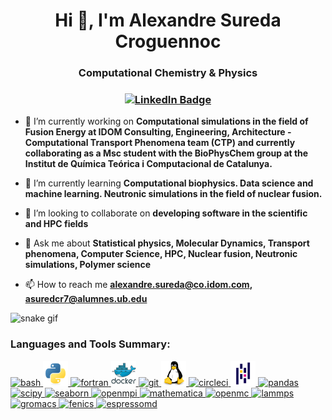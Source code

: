 <h1 align="center">Hi 👋, I'm Alexandre Sureda Croguennoc</h1>
<h3 align="center">Computational Chemistry & Physics</h3>

<div id="badges">
  <h3 align="center">
  <a href="https://www.linkedin.com/in/alexandre-sureda-croguennoc-28a03b161">
    <img src="https://img.shields.io/badge/LinkedIn-blue?style=for-the-badge&logo=linkedin&logoColor=white" alt="LinkedIn Badge"/>
  </a>
  </h3>
</div>

- 🔭 I’m currently working on **Computational simulations in the field of Fusion Energy at IDOM Consulting, Engineering, Architecture - Computational Transport Phenomena team (CTP) and currently collaborating as a Msc student with the BioPhysChem group at the Institut de Química Teórica i Computacional de Catalunya.**

- 🌱 I’m currently learning **Computational biophysics. Data science and machine learning. Neutronic simulations in the field of nuclear fusion.**

- 👯 I’m looking to collaborate on **developing software in the scientific and HPC fields**

- 💬 Ask me about **Statistical physics, Molecular Dynamics, Transport phenomena, Computer Science, HPC, Nuclear fusion, Neutronic simulations, Polymer science**

- 📫 How to reach me **alexandre.sureda@co.idom.com, asuredcr7@alumnes.ub.edu**

![snake gif](https://github.com/Asureda/Asureda/blob/output/github-contribution-grid-snake.gif)


<h3 align="left">Languages and Tools Summary:</h3>
<p align="left"> 
  <a href="https://www.gnu.org/software/bash/" target="_blank" rel="noreferrer"> 
    <img src="https://www.vectorlogo.zone/logos/gnu_bash/gnu_bash-icon.svg" alt="bash" width="40" height="40"/> 
  </a> 
   <a href="https://www.python.org" target="_blank" rel="noreferrer"> 
    <img src="https://raw.githubusercontent.com/devicons/devicon/master/icons/python/python-original.svg" alt="python" width="40" height="40"/> 
  </a> 
   <a href="https://www.fortran.com/" target="_blank" rel="noreferrer">
    <img src="https://github.com/gilbarbara/logos/blob/main/logos/fortran.svg" alt="fortran" width="40" height="40"/>
  </a>
    </a>
  <a href="https://www.docker.com/" target="_blank" rel="noreferrer"> 
    <img src="https://raw.githubusercontent.com/devicons/devicon/master/icons/docker/docker-original-wordmark.svg" alt="docker" width="40" height="40"/> 
  </a> 
  <a href="https://git-scm.com/" target="_blank" rel="noreferrer"> 
    <img src="https://www.vectorlogo.zone/logos/git-scm/git-scm-icon.svg" alt="git" width="40" height="40"/> 
  </a> 
  <a href="https://www.linux.org/" target="_blank" rel="noreferrer"> 
    <img src="https://raw.githubusercontent.com/devicons/devicon/master/icons/linux/linux-original.svg" alt="linux" width="40" height="40"/> 
  </a> 
  <a href="https://circleci.com" target="_blank" rel="noreferrer"> 
    <img src="https://www.vectorlogo.zone/logos/circleci/circleci-icon.svg" alt="circleci" width="40" height="40"/> 
  </a> 
  <a href="https://pandas.pydata.org/" target="_blank" rel="noreferrer"> 
    <img src="https://raw.githubusercontent.com/devicons/devicon/2ae2a900d2f041da66e950e4d48052658d850630/icons/pandas/pandas-original.svg" alt="pandas" width="40" height="40"/> 
  </a> 
    <a href="https://numpy.org/" target="_blank" rel="noreferrer"> 
    <img src="https://numpy.org/images/logo.svg" alt="pandas" width="40" height="40"/> 
  </a> 
   <a href="https://scipy.org/" target="_blank" rel="noreferrer">
    <img src="https://scipy.org/images/logo.svg" alt="scipy" width="40" height="40"/>
  </a>
  <a href="https://seaborn.pydata.org/" target="_blank" rel="noreferrer"> 
    <img src="https://seaborn.pydata.org/_images/logo-mark-lightbg.svg" alt="seaborn" width="40" height="40"/> 
  </a>
   <a href="https://www.open-mpi.org/" target="_blank" rel="noreferrer">
    <img src="https://www.open-mpi.org/images/open-mpi-logo.png" alt="openmpi" width="40" height="40"/>
  </a>
  <a href="https://www.wolfram.com/mathematica/" target="_blank" rel="noreferrer">
    <img src="https://www.wolfram.com/mathematica/img/overview/intro-spikey.png" alt="mathematica" width="40" height="40"/>
  </a>
   <a href="https://docs.openmc.org/en/stable/" target="_blank" rel="noreferrer">
    <img src="https://avatars.githubusercontent.com/u/42039615?s=200&v=4" alt="openmc" width="40" height="40"/>
   </a>
   <a href="https://www.lammps.org/#gsc.tab=0" target="_blank" rel="noreferrer">
    <img src="https://www.lammps.org/movies/logo.gif" alt="lammps" width="60" height="40"/>
  </a>
    <a href="https://manual.gromacs.org/current/user-guide/index.html" target="_blank" rel="noreferrer">
    <img src="https://manual.gromacs.org/current/_static/gmx_logo_blue.svg" alt="gromacs" width="50" height="50"/>
  </a>
 <a href="https://fenicsproject.org/" target="_blank" rel="noreferrer">
    <img src="https://fenicsproject.org/assets/img/fenics-logo-small.png" alt="fenics" width="40" height="40"/>
  </a>
   <a href="https://espressomd.org/wordpress/" target="_blank" rel="noreferrer">
    <img src="https://espressomd.org/wordpress/wp-content/uploads/2017/10/cropped-header4.png" alt="espressomd" width="40" height="40"/>
  </a> 
